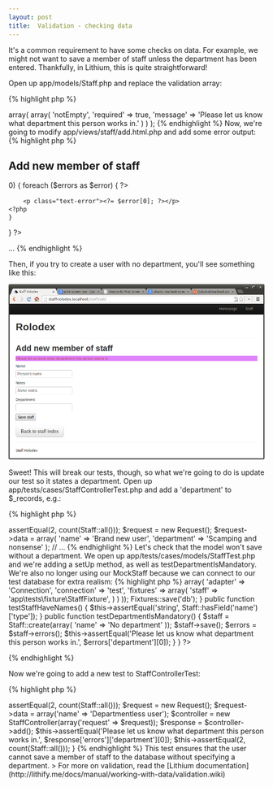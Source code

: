 ```yaml
---
layout: post
title:  Validation - checking data
---
```


It's a common requirement to have some checks on data. For example, we might not want to save a member of staff unless the department has been entered. Thankfully, in Lithium, this is quite straightforward!

Open up app/models/Staff.php and replace the validation array:

{% highlight php %}
<?php
namespace app\models;

class Staff extends \lithium\data\Model {
	public $validates = array(
		'department' => array(
			array(
				'notEmpty',
				'required' => true,
				'message' => 'Please let us know what department this person works in.'
			)
		)
	);
{% endhighlight %}

Now, we're going to modify app/views/staff/add.html.php and add some error output:

{% highlight php %}
<h2>Add new member of staff</h2>

<?php
if (count($errors) > 0) {
	foreach ($errors as $error) {
	?>
		<p class="text-error"><?= $error[0]; ?></p>
	<?php
	}
}
?>

...
{% endhighlight %}

Then, if you try to create a user with no department, you'll see something like this:

![Validation](images/validation.png)

Sweet! This will break our tests, though, so what we're going to do is update our test so it states a department. Open up app/tests/cases/StaffControllerTest.php and add a 'department' to $_records, e.g.:

{% highlight php %}
<?php
// ...
	public function testAdd() {
		$this->assertEqual(2, count(Staff::all()));
		$request = new Request();
		$request->data = array(
			'name' => 'Brand new user',
			'department' => 'Scamping and nonsense'
		);
		// ...
{% endhighlight %}

Let's check that the model won't save without a department. We open up app/tests/cases/models/StaffTest.php and we're adding a setUp method, as well as testDepartmentIsMandatory. We're also no longer using our MockStaff because we can connect to our test database for extra realism:

{% highlight php %}
<?php
namespace app\tests\cases\models;

use app\models\Staff;
use li3_fixtures\test\Fixtures;

class StaffTest extends \lithium\test\Unit {

	public function setUp() {
        Fixtures::config(array(
            'db' => array(
                'adapter' => 'Connection',
                'connection' => 'test',
                'fixtures' => array(
                    'staff' => 'app\tests\fixture\StaffFixture',
                )
            )
        ));
        Fixtures::save('db');
	}

	public function testStaffHaveNames() {
		$this->assertEqual('string', Staff::hasField('name')['type']);
	}

	public function testDepartmentIsMandatory() {
		$staff = Staff::create(array(
			'name' => 'No department'
		));
		$staff->save();

		$errors = $staff->errors();
		$this->assertEqual('Please let us know what department this person works in.', $errors['department'][0]);
	}
}
?>
{% endhighlight %}


Now we're going to add a new test to StaffControllerTest:

{% highlight php %}
<?php
// ...
	public function testDepartmentIsMandatory() {
		$this->assertEqual(2, count(Staff::all()));
		$request = new Request();
		$request->data = array('name' => 'Departmentless user');
		$controller = new StaffController(array('request' => $request));
		$response = $controller->add();
		$this->assertEqual('Please let us know what department this person works in.', $response['errors']['department'][0]);
		$this->assertEqual(2, count(Staff::all()));
	}
{% endhighlight %}

This test ensures that the user cannot save a member of staff to the database without specifying a department.

> For more on validation, read the [Lithium documentation](http://lithify.me/docs/manual/working-with-data/validation.wiki)